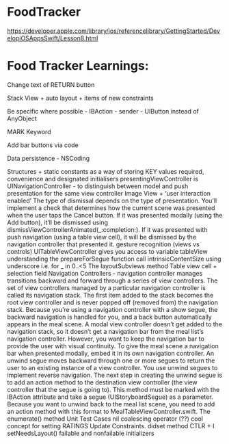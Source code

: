 # FoodTracker
https://developer.apple.com/library/ios/referencelibrary/GettingStarted/DevelopiOSAppsSwift/Lesson8.html

Food Tracker Learnings:
=====================

Change text of RETURN button

Stack View + auto layout + items of new constraints

Be specific where possible - IBAction - sender - UIButton instead of AnyObject

 MARK Keyword
 
Add bar buttons via code

Data persistence - NSCoding

Structures + static constants as a way of storing KEY values
required, convenience and designated initialisers
presentingViewController is UINavigationController - to distinguish between model and push presentation for the same view controller
Image View + ‘user interaction enabled’
The type of dismissal depends on the type of presentation. You’ll implement a check that determines how the current scene was presented when the user taps the Cancel button. If it was presented modally (using the Add button), it’ll be dismissed using dismissViewControllerAnimated(_:completion:). If it was presented with push navigation (using a table view cell), it will be dismissed by the navigation controller that presented it.
gesture recognition (views vs controls)
UITableViewController gives you access to variable tableView
understanding the prepareForSegue function call
intrinsicContentSize
using underscore i.e. for _ in 0..<5
The layoutSubviews method
Table view cell + selection field
Navigation Controllers -  navigation controller manages transitions backward and forward through a series of view controllers. The set of view controllers managed by a particular navigation controller is called its navigation stack. The first item added to the stack becomes the root view controller and is never popped off (removed from) the navigation stack. Because you’re using a navigation controller with a show segue, the backward navigation is handled for you, and a back button automatically appears in the meal scene. 
A modal view controller doesn’t get added to the navigation stack, so it doesn’t get a navigation bar from the meal list’s navigation controller. However, you want to keep the navigation bar to provide the user with visual continuity. To give the meal scene a navigation bar when presented modally, embed it in its own navigation controller.
An unwind segue moves backward through one or more segues to return the user to an existing instance of a view controller. You use unwind segues to implement reverse navigation. The next step in creating the unwind segue is to add an action method to the destination view controller (the view controller that the segue is going to). This method must be marked with the IBAction attribute and take a segue (UIStoryboardSegue) as a parameter. Because you want to unwind back to the meal list scene, you need to add an action method with this format to MealTableViewController.swift.
The enumerate() method
Unit Test Cases
nil coalescing operator (??) 
cool concept for setting RATINGS 
Update Constraints.
didset method
CTLR + I
setNeedsLayout()
failable and nonfailable initializers
